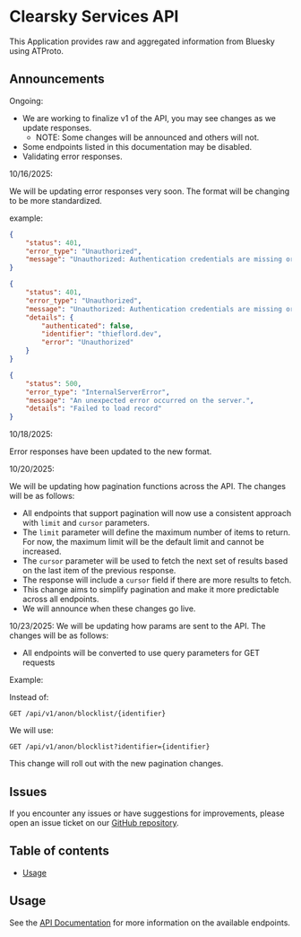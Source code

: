 # Clearsky Services API

This Application provides raw and aggregated information from Bluesky using ATProto.

## Announcements
Ongoing:
- We are working to finalize v1 of the API, you may see changes as we update responses.
  - NOTE: Some changes will be announced and others will not.
- Some endpoints listed in this documentation may be disabled.
- Validating error responses.

10/16/2025:

We will be updating error responses very soon. The format will be changing to be more standardized.

example:
```json
{
    "status": 401,
    "error_type": "Unauthorized",
    "message": "Unauthorized: Authentication credentials are missing or invalid."
}
```
```json
{
    "status": 401,
    "error_type": "Unauthorized",
    "message": "Unauthorized: Authentication credentials are missing or invalid.",
    "details": {
        "authenticated": false,
        "identifier": "thieflord.dev",
        "error": "Unauthorized"
    }
}
```
```json
{
    "status": 500,
    "error_type": "InternalServerError",
    "message": "An unexpected error occurred on the server.",
    "details": "Failed to load record"
}
```

10/18/2025:

Error responses have been updated to the new format.

10/20/2025:

We will be updating how pagination functions across the API. The changes will be as follows:
- All endpoints that support pagination will now use a consistent approach with `limit` and `cursor` parameters.
- The `limit` parameter will define the maximum number of items to return. For now, the maximum limit will be the default limit and cannot be increased.
- The `cursor` parameter will be used to fetch the next set of results based on the last item of the previous response.
- The response will include a `cursor` field if there are more results to fetch.
- This change aims to simplify pagination and make it more predictable across all endpoints.
- We will announce when these changes go live.

10/23/2025:
We will be updating how params are sent to the API. The changes will be as follows:
- All endpoints will be converted to use query parameters for GET requests

Example:

Instead of:

```GET /api/v1/anon/blocklist/{identifier}```

We will use:

```GET /api/v1/anon/blocklist?identifier={identifier}```

This change will roll out with the new pagination changes.

## Issues
If you encounter any issues or have suggestions for improvements, please open an issue ticket on our [GitHub repository](https://github.com/ClearskyApp06/clearskyservices/issues).

## Table of contents

- [Usage](api.md)

## Usage

See the [API Documentation](api.md) for more information on the available endpoints.
